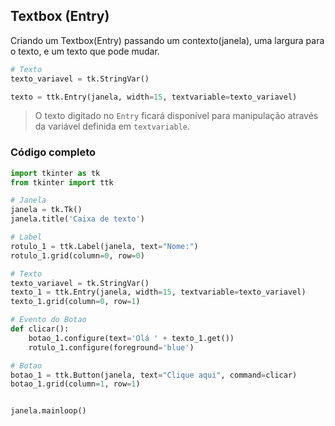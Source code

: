 ## Textbox (Entry)
  
Criando um Textbox(Entry) passando um contexto(janela), uma largura para o texto, e um texto que pode mudar.  
  
```py
# Texto
texto_variavel = tk.StringVar()

texto = ttk.Entry(janela, width=15, textvariable=texto_variavel)
```
  
> O texto digitado no `Entry` ficará disponível para manipulação através da variável definida em `textvariable`.  
  
### Código completo
  
```py
import tkinter as tk 
from tkinter import ttk

# Janela
janela = tk.Tk()
janela.title('Caixa de texto')

# Label
rotulo_1 = ttk.Label(janela, text="Nome:")
rotulo_1.grid(column=0, row=0)

# Texto
texto_variavel = tk.StringVar()
texto_1 = ttk.Entry(janela, width=15, textvariable=texto_variavel)
texto_1.grid(column=0, row=1)

# Evento do Botao
def clicar():
    botao_1.configure(text='Olá ' + texto_1.get())
    rotulo_1.configure(foreground='blue')

# Botao
botao_1 = ttk.Button(janela, text="Clique aqui", command=clicar)
botao_1.grid(column=1, row=1)


janela.mainloop()
```  
  